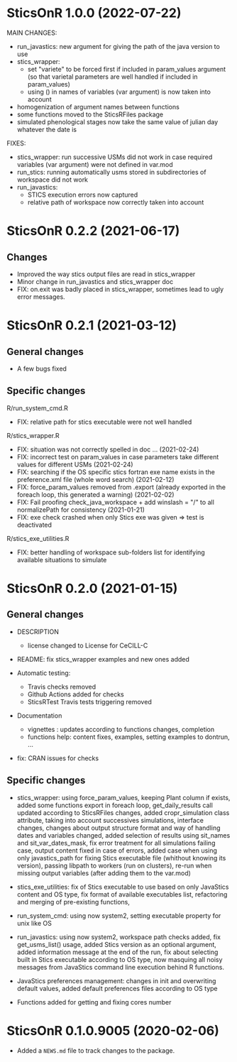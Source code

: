 # SticsOnR 1.0.0  (2022-07-22)

MAIN CHANGES:
  * run_javastics: new argument for giving the path of the java version to use
  * stics_wrapper: 
    * set "variete" to be forced first if included in param_values argument (so that varietal parameters are well handled if included in param_values)
    * using () in names of variables (var argument) is now taken into account
  * homogenization of argument names between functions
  * some functions moved to the SticsRFiles package
  * simulated phenological stages now take the same value of julian day whatever the date is

FIXES:
  * stics_wrapper: run successive USMs did not work in case required variables (var argument) were not defined in var.mod
  * run_stics: running automatically usms stored in subdirectories of workspace did not work
  * run_javastics: 
    * STICS execution errors now captured
    * relative path of workspace now correctly taken into account
  
  

# SticsOnR 0.2.2  (2021-06-17)

## Changes

* Improved the way stics output files are read in stics_wrapper
* Minor change in run_javastics and stics_wrapper doc
* FIX: on.exit was badly placed in stics_wrapper, sometimes lead to ugly error messages.

# SticsOnR 0.2.1 (2021-03-12)

## General changes

* A few bugs fixed 

## Specific changes

R/run_system_cmd.R
 * FIX: relative path for stics executable were not well handled
 
R/stics_wrapper.R
 * FIX: situation was not correctly spelled in doc ... (2021-02-24)
 * FIX: incorrect test on param_values in case parameters take different values for different USMs (2021-02-24)
 * FIX: searching if the OS specific stics fortran exe name exists in the preference.xml file (whole word search) (2021-02-12)
 * FIX: force_param_values removed from .export (already exported in the foreach loop, this generated a warning) (2021-02-02)
 * FIX: Fail proofing check_java_workspace + add winslash = "/" to all normalizePath for consistency (2021-01-21)
 * FIX: exe check crashed when only Stics exe was given => test is deactivated
 
R/stics_exe_utilities.R
 * FIX: better handling of workspace sub-folders list for identifying available situations to simulate

# SticsOnR 0.2.0 (2021-01-15)

## General changes

* DESCRIPTION
  * license changed to License for CeCILL-C

* README: fix stics_wrapper examples and new ones added

* Automatic testing: 
  * Travis checks removed
  * Github Actions added for checks
  * SticsRTest Travis tests triggering removed
  
* Documentation
  * vignettes : updates according to functions changes, completion
  * functions help: content fixes, examples, setting examples to dontrun, ...
  
* fix: CRAN issues for checks

## Specific changes

* stics_wrapper: using force_param_values, keeping Plant column if exists, added some functions export in foreach loop, get_daily_results call updated according to SticsRFiles changes, added cropr_simulation class attribute, taking into account successives simulations, interface changes, changes about output structure format and way of handling dates and variables changed, added selection of results using sit_names and sit_var_dates_mask, fix error treatment for all simulations failing case, output content fixed in case of errors, added case when using only javastics_path for fixing Stics executable file (whithout knowing its version), passing libpath to workers (run on clusters), re-run when missing output variables (after adding them to the var.mod)

* stics_exe_utilities: fix of Stics executable to use based on only JavaStics content 
and OS type, fix format of available executables list, refactoring and merging of pre-existing functions, 

* run_system_cmd: using now system2, setting executable property for unix like OS

* run_javastics: using now system2, workspace path checks added, fix get_usms_list() usage, added Stics version as an optional argument, added information message at the end of the run, fix about selecting built in Stics executable according to OS type, now masquing all noisy messages from JavaStics command line execution behind R functions.

* JavaStics preferences management: changes in init and overwriting default values, added default preferences files according to OS type 

* Functions added for getting and fixing cores number 



# SticsOnR 0.1.0.9005 (2020-02-06)

* Added a `NEWS.md` file to track changes to the package.
